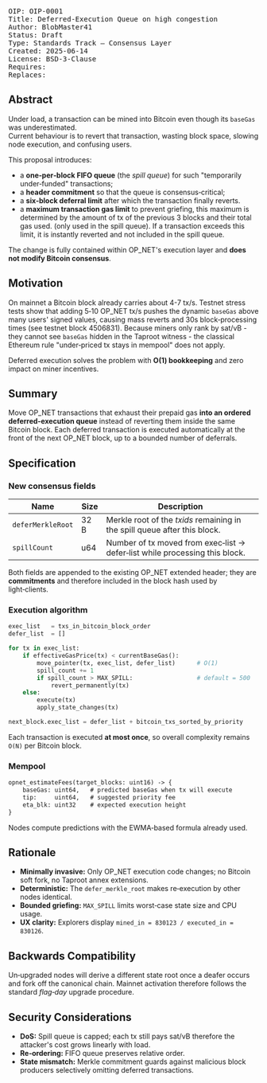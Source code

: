 <pre>
OIP: OIP-0001
Title: Deferred‑Execution Queue on high congestion
Author: BlobMaster41
Status: Draft
Type: Standards Track – Consensus Layer
Created: 2025‑06‑14
License: BSD‑3‑Clause
Requires: 
Replaces: 
</pre>

## Abstract

Under load, a transaction can be mined into Bitcoin even though its `baseGas` was underestimated.  
Current behaviour is to revert that transaction, wasting block space, slowing node execution, and confusing users.

This proposal introduces:

* a **one‑per‑block FIFO queue** (the *spill queue*) for such "temporarily under‑funded" transactions;
* a **header commitment** so that the queue is consensus‑critical;
* a **six‑block deferral limit** after which the transaction finally reverts.
* a **maximum transaction gas limit** to prevent griefing, this maximum is determined by the amount of tx of the
  previous 3 blocks and their total gas used. (only used in the spill queue). If a transaction exceeds this limit, it is
  instantly reverted and not included in the spill queue.

The change is fully contained within OP_NET's execution layer and **does not modify Bitcoin consensus**.

## Motivation

On mainnet a Bitcoin block already carries about 4-7 tx/s. Testnet stress tests show that adding 5‑10 OP_NET tx/s
pushes the dynamic `baseGas` above many users' signed values, causing mass reverts and 30s block‑processing times (see
testnet block 4506831). Because miners only rank by sat/vB - they cannot see `baseGas` hidden in the
Taproot witness - the classical Ethereum rule "under‑priced tx stays in mempool" does not apply.

Deferred execution solves the problem with **O(1) bookkeeping** and zero impact on miner incentives.

## Summary

Move OP_NET transactions that exhaust their prepaid gas **into an ordered
deferred‑execution queue** instead of reverting them inside the same Bitcoin
block. Each deferred transaction is executed automatically at the front of the
next OP_NET block, up to a bounded number of deferrals.

## Specification

### New consensus fields

| Name              | Size | Description                                                                  |
|-------------------|------|------------------------------------------------------------------------------|
| `deferMerkleRoot` | 32 B | Merkle root of the *txids* remaining in the spill queue after this block.    |
| `spillCount`      | u64  | Number of tx moved from exec‑list -> defer‑list while processing this block. |

Both fields are appended to the existing OP_NET extended header; they are **commitments** and therefore included in the
block hash used by light‑clients.

### Execution algorithm

```python
exec_list   = txs_in_bitcoin_block_order
defer_list  = []

for tx in exec_list:
    if effectiveGasPrice(tx) < currentBaseGas():
        move_pointer(tx, exec_list, defer_list)      # O(1)
        spill_count += 1
        if spill_count > MAX_SPILL:                  # default = 500
            revert_permanently(tx)
    else:
        execute(tx)
        apply_state_changes(tx)

next_block.exec_list = defer_list + bitcoin_txs_sorted_by_priority
````

Each transaction is executed **at most once**, so overall complexity remains `O(N)` per Bitcoin block.

### Mempool

```txt
opnet_estimateFees(target_blocks: uint16) -> {
    baseGas: uint64,   # predicted baseGas when tx will execute
    tip:     uint64,   # suggested priority fee
    eta_blk: uint32    # expected execution height
}
```

Nodes compute predictions with the EWMA‑based formula already used.

## Rationale

* **Minimally invasive:** Only OP_NET execution code changes; no Bitcoin soft fork, no Taproot annex extensions.
* **Deterministic:** The `defer_merkle_root` makes re‑execution by other nodes identical.
* **Bounded griefing:** `MAX_SPILL` limits worst‑case state size and CPU usage.
* **UX clarity:** Explorers display `mined_in = 830123 / executed_in = 830126`.

## Backwards Compatibility

Un‑upgraded nodes will derive a different state root once a deafer occurs and fork off the canonical chain.
Mainnet activation therefore follows the standard *flag‑day* upgrade procedure.

## Security Considerations

* **DoS:** Spill queue is capped; each tx still pays sat/vB therefore the attacker's cost grows linearly with load.
* **Re‑ordering:** FIFO queue preserves relative order.
* **State mismatch:** Merkle commitment guards against malicious block producers selectively omitting deferred
  transactions.

